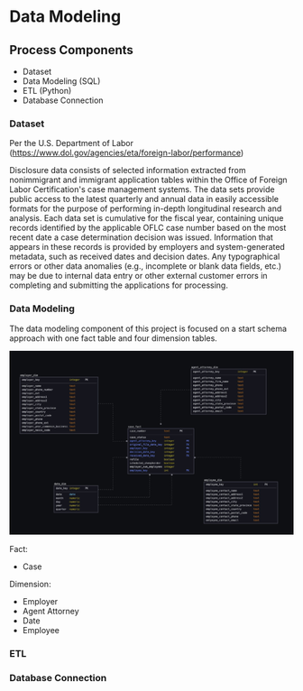 # Data Modeling 

## Process Components

- Dataset
- Data Modeling (SQL)
- ETL (Python)
- Database Connection


### Dataset
Per the U.S. Department of Labor (https://www.dol.gov/agencies/eta/foreign-labor/performance)

Disclosure data consists of selected information extracted from nonimmigrant and immigrant application tables within the Office of Foreign Labor Certification's case management systems. The data sets provide public access to the latest quarterly and annual data in easily accessible formats for the purpose of performing in-depth longitudinal research and analysis. Each data set is cumulative for the fiscal year, containing unique records identified by the applicable OFLC case number based on the most recent date a case determination decision was issued. Information that appears in these records is provided by employers and system-generated metadata, such as received dates and decision dates. Any typographical errors or other data anomalies (e.g., incomplete or blank data fields, etc.) may be due to internal data entry or other external customer errors in completing and submitting the applications for processing.

### Data Modeling

The data modeling component of this project is focused on a start schema approach with one fact table and four dimension tables.

![Alt text](./img/schema.png)

Fact:
- Case

Dimension:
- Employer
- Agent Attorney
- Date
- Employee



### ETL

### Database Connection